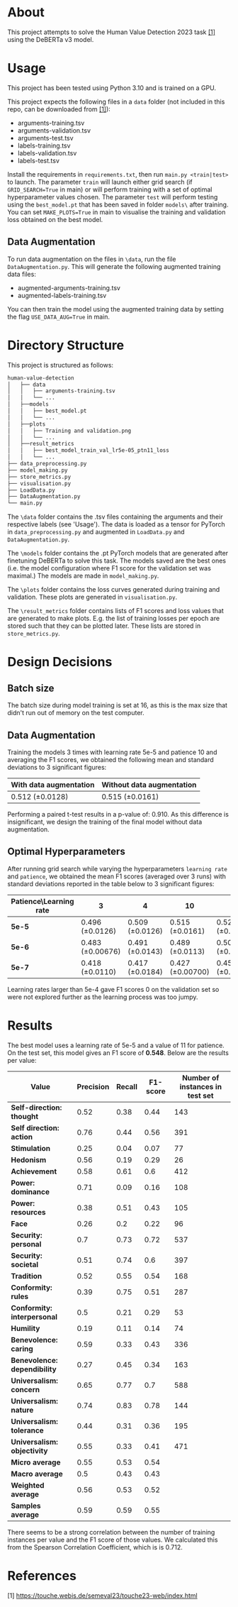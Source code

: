 # About
This project attempts to solve the Human Value Detection 2023 task  [[1]](#1) using the DeBERTa v3 model.

# Usage
This project has been tested using Python 3.10 and is trained on a GPU. 

This project expects the following files in a `data` folder (not included in this repo, can be downloaded from [[1]](#1)):
* arguments-training.tsv
* arguments-validation.tsv
* arguments-test.tsv
* labels-training.tsv
* labels-validation.tsv
* labels-test.tsv

Install the requirements in `requirements.txt`, then run `main.py <train|test>` to launch. The parameter `train` will launch either grid search (if `GRID_SEARCH=True` in main) or will perform training with a set of optimal
hyperparameter values chosen. The parameter `test` will perform testing using the `best_model.pt` that has been saved in folder `models\` after training. You can set `MAKE_PLOTS=True` in main to visualise the training and validation loss obtained on the best model.

## Data Augmentation
To run data augmentation on the files in `\data`, run the file `DataAugmentation.py`. This will generate the following augmented training data files:
* augmented-arguments-training.tsv
* augmented-labels-training.tsv

You can then train the model using the augmented training data by setting the flag `USE_DATA_AUG=True` in main.

# Directory Structure
This project is structured as follows:
```bash
human-value-detection
│   ├── data
│   │   ├── arguments-training.tsv
│   │   └── ...
│   ├──models
│   │   ├── best_model.pt
│   │   └── ...
│   ├──plots
│   │   ├── Training and validation.png
│   │   └── ...
│   ├──result_metrics
│   │   ├── best_model_train_val_lr5e-05_ptn11_loss
│   │   └── ...
├── data_preprocessing.py
├── model_making.py
├── store_metrics.py
├── visualisation.py
├── LoadData.py
├── DataAugmentation.py
└── main.py
```

The `\data` folder contains the .tsv files containing the arguments and their respective labels (see 'Usage'). The data is loaded as a tensor for PyTorch in `data_preprocessing.py` and augmented in `LoadData.py` and `DataAugmentation.py`.

The `\models` folder contains the .pt PyTorch models that are generated after finetuning DeBERTa to solve this task. The models saved are the best ones (i.e. the model configuration where F1 score for the validation set was maximal.) The models are made in `model_making.py`.

The `\plots` folder contains the loss curves generated during training and validation. These plots are generated in `visualisation.py`.

The `\result_metrics` folder contains lists of F1 scores and loss values that are generated to make plots. E.g. the list of training losses per epoch are stored such that they can be plotted later. These lists are stored in `store_metrics.py`.

# Design Decisions
## Batch size
The batch size during model training is set at 16, as this is the max size that didn't run out of memory on the test computer.

## Data Augmentation

Training the models 3 times with learning rate 5e-5 and patience 10 and averaging the F1 scores, we obtained the following mean and standard deviations to 3 significant figures:

| With data augmentation | Without data augmentation |
|------------------------|---------------------------|
| 0.512 (±0.0128)        | 0.515 (±0.0161)           | 

Performing a paired t-test results in a p-value of: 0.910.
As this difference is insignificant, we design the training of the final model without data augmentation. 

## Optimal Hyperparameters
After running grid search while varying the hyperparameters `learning rate` and `patience`, we obtained the mean F1 scores (averaged over 3 runs) with standard deviations reported in the table below to 3 significant figures:

| Patience\Learning rate | __3__              | __4__            | __10__            | __11__           | __12__          |
|------------------------|--------------------|------------------|-------------------|------------------|-----------------|
| __5e-5__               | 0.496 (±0.0126)    | 0.509 (±0.0126)  | 0.515 (±0.0161)   | 0.522 (±0.0132)  | 0.502 (±0.0157) |
| __5e-6__               | 0.483   (±0.00676) | 0.491  (±0.0143) | 0.489   (±0.0113) | 0.502 (±0.00685) | x               |
| __5e-7__               | 0.418   (±0.0110)  | 0.417  (±0.0184) | 0.427  (±0.00700) | 0.450 (±0.0105)         | x               |

Learning rates larger than 5e-4 gave F1 scores 0 on the validation set so were not explored further as the learning process was too jumpy.

# Results
The best model uses a learning rate of 5e-5 and a value of 11 for patience. On the test set, this model gives an F1 score of __0.548__. Below are the results per value:

| __Value__                     | __Precision__ | __Recall__ | __F1-score__ | __Number of instances in test set__ |
|-------------------------------|---------------|------------|--------------|-------------------------------------|
| __Self-direction: thought__   | 	   0.52	    |    0.38    |     0.44     |	                143                 |
| __Self direction: action__    |      0.76	    |    0.44    |	   0.56     |	                391                 |
| __Stimulation__               |      0.25	    |    0.04    |	   0.07     |	                77                  |
| __Hedonism__                  |      0.56	    |    0.19 	 |     0.29     |               	26                  |
| __Achievement__               |      0.58	    |    0.61    |     0.6      |                	412                 | 
| __Power: dominance__          |      0.71	    |    0.09    |	   0.16     |               	108                 |
| __Power: resources__          |      0.38	    |    0.51    |     0.43     |                 105                 |
| __Face__                      |      0.26	    |    0.2     |   	 0.22	    |                 96                  |    
| __Security: personal__        |      0.7	    |    0.73    |     0.72	    |                 537                 |
| __Security: societal__        |      0.51	    |    0.74	   |     0.6	    |                 397                 |
| __Tradition__                 |      0.52	    |    0.55	   |     0.54	    |                 168                 |
| __Conformity: rules__         |    	 0.39	    |    0.75    |	   0.51	    |                 287                 |
| __Conformity: interpersonal__ |      0.5	    |    0.21    |	   0.29     |                	53                  |
| __Humility__                  |      0.19	    |    0.11    |	   0.14     |               	74                  |
| __Benevolence: caring__       |      0.59	    |    0.33    |	   0.43     |               	336                 |
| __Benevolence: dependibility__|      0.27	    |    0.45    |	   0.34     |                	163                 |
| __Universalism: concern__     |      0.65	    |    0.77    |	   0.7      |                	588                 |
| __Universalism: nature__      |      0.74	    |    0.83    |	   0.78	    |                 144                 |
| __Universalism: tolerance__   |      0.44	    |    0.31    |	   0.36     |               	195                 |
| __Universalism: objectivity__ |      0.55	    |    0.33    |	   0.41     |               	471                 |
| __Micro average__             |      0.55   	|    0.53    |	   0.54     |	                                    |
| __Macro average__             |      0.5	    |    0.43    |	   0.43     |               	                    |
| __Weighted average__          |      0.56	    |    0.53    |	   0.52     |               	                    |
| __Samples average__           |      0.59	    |    0.59    |	   0.55     |               	                    |

There seems to be a strong correlation between the number of training instances per value and the F1 score of those values. We calculated this from the Spearson Correlation Coefficient, which is is 0.712.

# References

<a id="1">[1]</a>  https://touche.webis.de/semeval23/touche23-web/index.html
